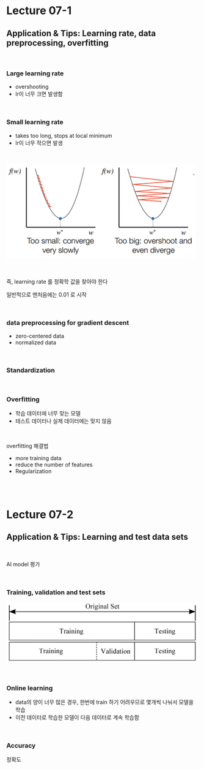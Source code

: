 # Lecture 07-1 

## Application & Tips: Learning rate, data preprocessing, overfitting



<br/>

### Large learning rate

- overshooting
- lr이 너무 크면 발생함



<br/>

### Small learning rate

- takes too long, stops at local minimum
- lr이 너무 작으면 발생



<br/>

![](./img/learning_rate.png)



<br/>

즉, learning rate 를 정확학 값을 찾아야 한다

일반척으로 맨처음에는 0.01 로 시작



<br/>

### data preprocessing for gradient descent

- zero-centered data
- normalized data



<br/>

### Standardization



<br/>

### Overfitting

- 학습 데이터에 너무 맞는 모델
- 테스트 데이터나 실제 데이터에는 맞지 않음



<br/>

overfitting 해결법

- more training data
- reduce the number of features
- Regularization





<br/>

<br/>

# Lecture 07-2

## Application & Tips: Learning and test data sets



<br/>

AI model 평가 



<br/>

### Training, validation and test sets

![](./img/training_validation_test_sets.png)



<br/>

### Online learning

- data의 양이 너무 많은 경우, 한번에 train 하기 어려우므로 몇개씩 나눠서 모델을 학습
- 이전 데이터로 학습한 모델이 다음 데이터로 계속 학습함



<br/>

### Accuracy

정확도



<br/><br/><br/>

